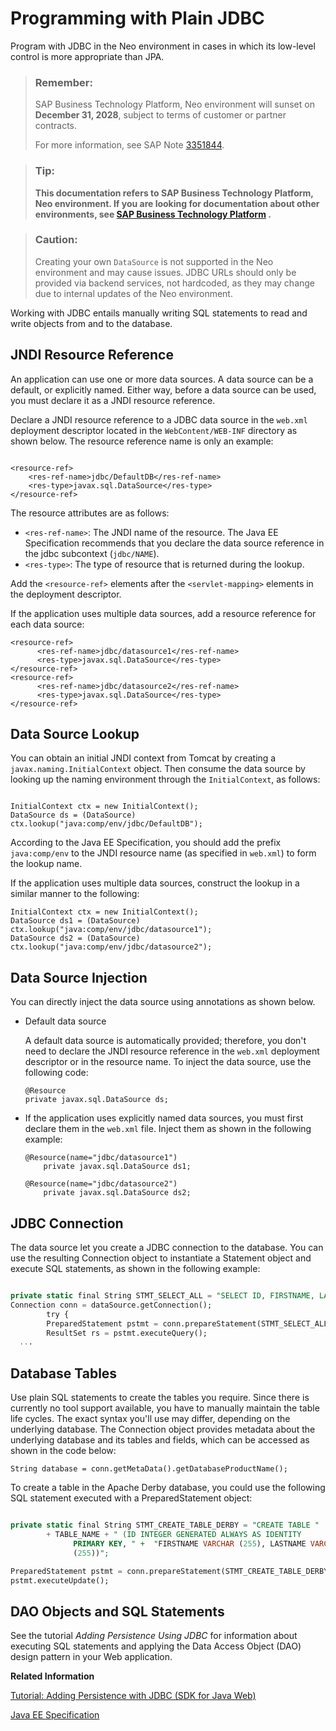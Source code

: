 <!-- loioe79cfef4bb57101494cde44e48426511 -->

# Programming with Plain JDBC

Program with JDBC in the Neo environment in cases in which its low-level control is more appropriate than JPA.

> ### Remember:  
> SAP Business Technology Platform, Neo environment will sunset on **December 31, 2028**, subject to terms of customer or partner contracts.
> 
> For more information, see SAP Note [3351844](https://me.sap.com/notes/3351844).

> ### Tip:  
> **This documentation refers to SAP Business Technology Platform, Neo environment. If you are looking for documentation about other environments, see [SAP Business Technology Platform](https://help.sap.com/docs/btp/sap-business-technology-platform/sap-business-technology-platform?version=Cloud) .**



> ### Caution:  
> Creating your own `DataSource` is not supported in the Neo environment and may cause issues. JDBC URLs should only be provided via backend services, not hardcoded, as they may change due to internal updates of the Neo environment.

Working with JDBC entails manually writing SQL statements to read and write objects from and to the database.



<a name="loioe79cfef4bb57101494cde44e48426511__section_N10050_N10013_N10001"/>

## JNDI Resource Reference

An application can use one or more data sources. A data source can be a default, or explicitly named. Either way, before a data source can be used, you must declare it as a JNDI resource reference.

Declare a JNDI resource reference to a JDBC data source in the `web.xml` deployment descriptor located in the `WebContent/WEB-INF` directory as shown below. The resource reference name is only an example:

```

<resource-ref>
    <res-ref-name>jdbc/DefaultDB</res-ref-name>
    <res-type>javax.sql.DataSource</res-type>
</resource-ref>

```

The resource attributes are as follows:

-   `<res-ref-name>`: The JNDI name of the resource. The Java EE Specification recommends that you declare the data source reference in the jdbc subcontext \(`jdbc/NAME`\).
-   `<res-type>`: The type of resource that is returned during the lookup.

Add the `<resource-ref>` elements after the `<servlet-mapping>` elements in the deployment descriptor.

If the application uses multiple data sources, add a resource reference for each data source:

```
<resource-ref>
      <res-ref-name>jdbc/datasource1</res-ref-name>
      <res-type>javax.sql.DataSource</res-type>
</resource-ref>
<resource-ref>
      <res-ref-name>jdbc/datasource2</res-ref-name>
      <res-type>javax.sql.DataSource</res-type>
</resource-ref>
```



## Data Source Lookup

You can obtain an initial JNDI context from Tomcat by creating a `javax.naming.InitialContext` object. Then consume the data source by looking up the naming environment through the `InitialContext`, as follows:

```

InitialContext ctx = new InitialContext();
DataSource ds = (DataSource) ctx.lookup("java:comp/env/jdbc/DefaultDB");

```

According to the Java EE Specification, you should add the prefix `java:comp/env` to the JNDI resource name \(as specified in `web.xml`\) to form the lookup name.

If the application uses multiple data sources, construct the lookup in a similar manner to the following:

```
InitialContext ctx = new InitialContext();
DataSource ds1 = (DataSource) ctx.lookup("java:comp/env/jdbc/datasource1");
DataSource ds2 = (DataSource) ctx.lookup("java:comp/env/jdbc/datasource2");
```



<a name="loioe79cfef4bb57101494cde44e48426511__section_N10036_N10013_N10001"/>

## Data Source Injection

You can directly inject the data source using annotations as shown below.

-   Default data source

    A default data source is automatically provided; therefore, you don't need to declare the JNDI resource reference in the `web.xml` deployment descriptor or in the resource name. To inject the data source, use the following code:

    ```
    @Resource
    private javax.sql.DataSource ds;
    ```

-   If the application uses explicitly named data sources, you must first declare them in the `web.xml` file. Inject them as shown in the following example:

    ```
    @Resource(name="jdbc/datasource1")
        private javax.sql.DataSource ds1;
    
    @Resource(name="jdbc/datasource2")
        private javax.sql.DataSource ds2;
    ```




<a name="loioe79cfef4bb57101494cde44e48426511__section_2F4125C829D8448E9A85A07400DE59D2"/>

## JDBC Connection

The data source let you create a JDBC connection to the database. You can use the resulting Connection object to instantiate a Statement object and execute SQL statements, as shown in the following example:

```sql

private static final String STMT_SELECT_ALL = "SELECT ID, FIRSTNAME, LASTNAME FROM " + TABLE_NAME;
Connection conn = dataSource.getConnection();
		try {
        PreparedStatement pstmt = conn.prepareStatement(STMT_SELECT_ALL);
        ResultSet rs = pstmt.executeQuery();
  ...

```



<a name="loioe79cfef4bb57101494cde44e48426511__section_3134F8B86E2D4F17A171C1981DD87D42"/>

## Database Tables

Use plain SQL statements to create the tables you require. Since there is currently no tool support available, you have to manually maintain the table life cycles. The exact syntax you'll use may differ, depending on the underlying database. The Connection object provides metadata about the underlying database and its tables and fields, which can be accessed as shown in the code below:

```
String database = conn.getMetaData().getDatabaseProductName();

```

To create a table in the Apache Derby database, you could use the following SQL statement executed with a PreparedStatement object:

```sql

private static final String STMT_CREATE_TABLE_DERBY = "CREATE TABLE "
		+ TABLE_NAME + " (ID INTEGER GENERATED ALWAYS AS IDENTITY
              PRIMARY KEY, " +  "FIRSTNAME VARCHAR (255), LASTNAME VARCHAR
              (255))";

PreparedStatement pstmt = conn.prepareStatement(STMT_CREATE_TABLE_DERBY);
pstmt.executeUpdate();

```



<a name="loioe79cfef4bb57101494cde44e48426511__section_40BF49691D004648A51F3728BAC85DBD"/>

## DAO Objects and SQL Statements

See the tutorial *Adding Persistence Using JDBC* for information about executing SQL statements and applying the Data Access Object \(DAO\) design pattern in your Web application.

**Related Information**  


[Tutorial: Adding Persistence with JDBC \(SDK for Java Web\)](tutorial-adding-persistence-with-jdbc-sdk-for-java-web-e4c5285.md#loioe4c52854bb571014aeb88753d0dad158 "Use JDBC to persist data in a simple Java EE web application that manages a list of persons.")

[Java EE Specification](https://jcp.org/aboutJava/communityprocess/final/jsr244/index.html)

